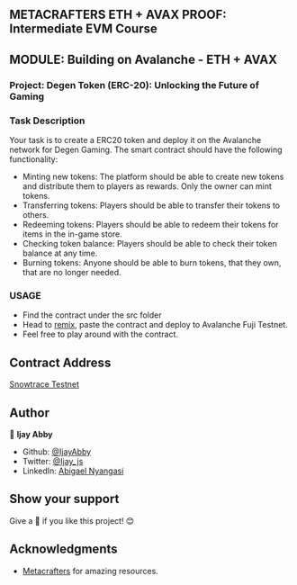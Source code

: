 ## METACRAFTERS ETH + AVAX PROOF: Intermediate EVM Course

## MODULE: Building on Avalanche - ETH + AVAX

### Project: Degen Token (ERC-20): Unlocking the Future of Gaming

### Task Description

Your task is to create a ERC20 token and deploy it on the Avalanche network for Degen Gaming. The smart contract should have the following functionality:

- Minting new tokens: The platform should be able to create new tokens and distribute them to players as rewards. Only the owner can mint tokens.
- Transferring tokens: Players should be able to transfer their tokens to others.
- Redeeming tokens: Players should be able to redeem their tokens for items in the in-game store.
- Checking token balance: Players should be able to check their token balance at any time.
- Burning tokens: Anyone should be able to burn tokens, that they own, that are no longer needed.


### USAGE
- Find the contract under the src folder
- Head to [remix](https://remix.ethereum.org/), paste the contract and deploy to Avalanche Fuji Testnet.
- Feel free to play around with the contract.

## Contract Address

[Snowtrace Testnet](https://testnet.snowtrace.dev/token/0xd721eEe91C64D957e665ac56277056C74c76a89E?chainId=43113)

## Author

👤 **Ijay Abby**

- Github: [@IjayAbby](https://github.com/IjayAbby)
- Twitter: [@Ijay_js](https://twitter.com/Ijay_js)
- LinkedIn: [Abigael Nyangasi](https://www.linkedin.com/in/ijayabby4/)

## Show your support

Give a :star2: if you like this project! :blush:

## Acknowledgments

- [Metacrafters](https://academy.metacrafters.io/content/solidity-avax-intermediate/building-on-avax/assessment/project) for amazing resources.

